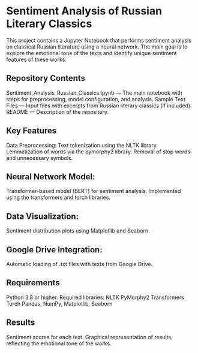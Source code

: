 # Sentiment Analysis of Russian Literary Classics

This project contains a Jupyter Notebook that performs sentiment analysis on classical Russian literature using a neural network. The main goal is to explore the emotional tone of the texts and identify unique sentiment features of these works.

## Repository Contents

Sentiment_Analysis_Russian_Classics.ipynb — The main notebook with steps for preprocessing, model configuration, and analysis.
Sample Text Files — Input files with excerpts from Russian literary classics (if included).
README — Description of the repository.

## Key Features

Data Preprocessing:
Text tokenization using the NLTK library.
Lemmatization of words via the pymorphy2 library.
Removal of stop words and unnecessary symbols.

## Neural Network Model:

Transformer-based model (BERT) for sentiment analysis.
Implemented using the transformers and torch libraries.

## Data Visualization:

Sentiment distribution plots using Matplotlib and Seaborn.

## Google Drive Integration:

Automatic loading of .txt files with texts from Google Drive.

## Requirements
Python 3.8 or higher.
Required libraries:
NLTK
PyMorphy2
Transformers
Torch
Pandas, NumPy, Matplotlib, Seaborn

## Results

Sentiment scores for each text.
Graphical representation of results, reflecting the emotional tone of the works.
